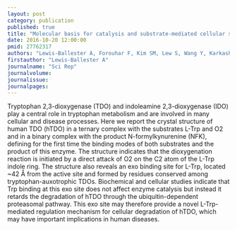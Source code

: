 ```yaml
---
layout: post
category: publication
published: true
title: "Molecular basis for catalysis and substrate-mediated cellular stabilization of human tryptophan 2,3-dioxygenase."
date: 2016-10-20 12:00:00
pmid: 27762317
authors: "Lewis-Ballester A, Forouhar F, Kim SM, Lew S, Wang Y, Karkashon S, Seetharaman J, Batabyal D, Chiang BY, Hussain M, Correia MA, Yeh SR, Tong L"
firstauthor: "Lewis-Ballester A"
journalname: "Sci Rep"
journalvolume: 
journalissue: 
journalpages: 
---
```


Tryptophan 2,3-dioxygenase (TDO) and indoleamine 2,3-dioxygenase (IDO) play a central role in tryptophan metabolism and are involved in many cellular and disease processes. Here we report the crystal structure of human TDO (hTDO) in a ternary complex with the substrates L-Trp and O2 and in a binary complex with the product N-formylkynurenine (NFK), defining for the first time the binding modes of both substrates and the product of this enzyme. The structure indicates that the dioxygenation reaction is initiated by a direct attack of O2 on the C2 atom of the L-Trp indole ring. The structure also reveals an exo binding site for L-Trp, located ~42 Å from the active site and formed by residues conserved among tryptophan-auxotrophic TDOs. Biochemical and cellular studies indicate that Trp binding at this exo site does not affect enzyme catalysis but instead it retards the degradation of hTDO through the ubiquitin-dependent proteasomal pathway. This exo site may therefore provide a novel L-Trp-mediated regulation mechanism for cellular degradation of hTDO, which may have important implications in human diseases.

